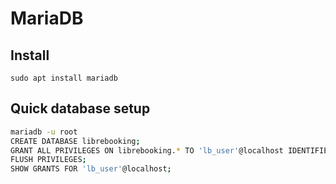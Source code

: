 # MariaDB

## Install

    sudo apt install mariadb

## Quick database setup

```bash
mariadb -u root
CREATE DATABASE librebooking;
GRANT ALL PRIVILEGES ON librebooking.* TO 'lb_user'@localhost IDENTIFIED BY 'password';
FLUSH PRIVILEGES;
SHOW GRANTS FOR 'lb_user'@localhost;
```
